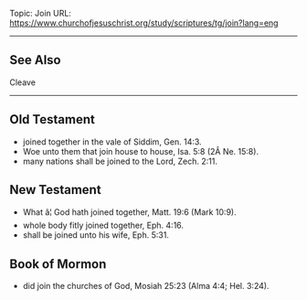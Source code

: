 Topic: Join
URL: https://www.churchofjesuschrist.org/study/scriptures/tg/join?lang=eng

---

## See Also

Cleave

---

## Old Testament

- joined together in the vale of Siddim, Gen. 14:3.
- Woe unto them that join house to house, Isa. 5:8 (2Â Ne. 15:8).
- many nations shall be joined to the Lord, Zech. 2:11.

## New Testament

- What â¦ God hath joined together, Matt. 19:6 (Mark 10:9).
- whole body fitly joined together, Eph. 4:16.
- shall be joined unto his wife, Eph. 5:31.

## Book of Mormon

- did join the churches of God, Mosiah 25:23 (Alma 4:4; Hel. 3:24).


